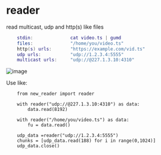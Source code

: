 # reader

read multicast, udp and http(s) like files

```lua
    stdin:              cat video.ts | gumd
    files:              "/home/you/video.ts"
    http(s) urls:       "https://example.com/vid.ts"
    udp urls:           "udp://1.2.3.4:5555"
    multicast urls:     "udp://@227.1.3.10:4310"
  ```
  
  ![image](https://user-images.githubusercontent.com/52701496/186197793-5c58fd2b-db06-4c11-8b94-d5850162be44.png)

  
  
  Use like:
```smalltalk
    from new_reader import reader

    with reader("udp://@227.1.3.10:4310") as data:
        data.read(8192)
        
    with reader("/home/you/video.ts") as data:
        fu = data.read()
        
    udp_data =reader("udp://1.2.3.4:5555")
    chunks = [udp_data.read(188) for i in range(0,1024)]
    udp_data.close()
```
